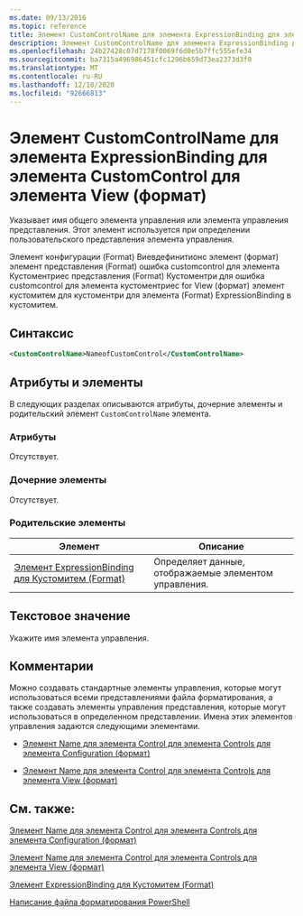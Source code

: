 ```yaml
---
ms.date: 09/13/2016
ms.topic: reference
title: Элемент CustomControlName для элемента ExpressionBinding для элемента CustomControl для элемента View (формат)
description: Элемент CustomControlName для элемента ExpressionBinding для элемента CustomControl для элемента View (формат)
ms.openlocfilehash: 24b27428c07d7178f0069f6d0e5b7ffc555efe34
ms.sourcegitcommit: ba7315a496986451cfc1296b659d73ea2373d3f0
ms.translationtype: MT
ms.contentlocale: ru-RU
ms.lasthandoff: 12/10/2020
ms.locfileid: "92666813"
---
```

# <a name="customcontrolname-element-for-expressionbinding-for-customcontrol-for-view-format"></a>Элемент CustomControlName для элемента ExpressionBinding для элемента CustomControl для элемента View (формат)

Указывает имя общего элемента управления или элемента управления представления. Этот элемент используется при определении пользовательского представления элемента управления.

Элемент конфигурации (Format) Виевдефинитионс элемент (формат) элемент представления (Format) ошибка customcontrol для элемента Кустоментриес представления (Format) Кустоментри для ошибка customcontrol для элемента кустоментриес for View (формат) элемент кустомитем для кустоментри для элемента (Format) ExpressionBinding в кустомитем.

## <a name="syntax"></a>Синтаксис

```xml
<CustomControlName>NameofCustomControl</CustomControlName>
```

## <a name="attributes-and-elements"></a>Атрибуты и элементы

В следующих разделах описываются атрибуты, дочерние элементы и родительский элемент `CustomControlName` элемента.

### <a name="attributes"></a>Атрибуты

Отсутствует.

### <a name="child-elements"></a>Дочерние элементы

Отсутствует.

### <a name="parent-elements"></a>Родительские элементы

|Элемент|Описание|
|-------------|-----------------|
|[Элемент ExpressionBinding для Кустомитем (Format)](./expressionbinding-element-for-customitem-for-controls-for-configuration-format.md)|Определяет данные, отображаемые элементом управления.|

## <a name="text-value"></a>Текстовое значение

Укажите имя элемента управления.

## <a name="remarks"></a>Комментарии

Можно создавать стандартные элементы управления, которые могут использоваться всеми представлениями файла форматирования, а также создавать элементы управления представления, которые могут использоваться в определенном представлении. Имена этих элементов управления задаются следующими элементами.

- [Элемент Name для элемента Control для элемента Controls для элемента Configuration (формат)](./name-element-for-control-for-controls-for-configuration-format.md)

- [Элемент Name для элемента Control для элемента Controls для элемента View (формат)](./name-element-for-control-for-controls-for-view-format.md)

## <a name="see-also"></a>См. также:

[Элемент Name для элемента Control для элемента Controls для элемента Configuration (формат)](./name-element-for-control-for-controls-for-configuration-format.md)

[Элемент Name для элемента Control для элемента Controls для элемента View (формат)](./name-element-for-control-for-controls-for-view-format.md)

[Элемент ExpressionBinding для Кустомитем (Format)](./expressionbinding-element-for-customitem-for-controls-for-configuration-format.md)

[Написание файла форматирования PowerShell](./writing-a-powershell-formatting-file.md)
